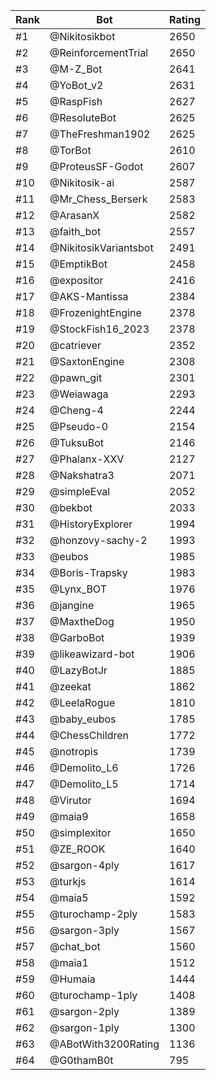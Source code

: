 Rank|Bot|Rating
---|---|---
#1|@Nikitosikbot|2650
#2|@ReinforcementTrial|2650
#3|@M-Z_Bot|2641
#4|@YoBot_v2|2631
#5|@RaspFish|2627
#6|@ResoluteBot|2625
#7|@TheFreshman1902|2625
#8|@TorBot|2610
#9|@ProteusSF-Godot|2607
#10|@Nikitosik-ai|2587
#11|@Mr_Chess_Berserk|2583
#12|@ArasanX|2582
#13|@faith_bot|2557
#14|@NikitosikVariantsbot|2491
#15|@EmptikBot|2458
#16|@expositor|2416
#17|@AKS-Mantissa|2384
#18|@FrozenightEngine|2378
#19|@StockFish16_2023|2378
#20|@catriever|2352
#21|@SaxtonEngine|2308
#22|@pawn_git|2301
#23|@Weiawaga|2293
#24|@Cheng-4|2244
#25|@Pseudo-0|2154
#26|@TuksuBot|2146
#27|@Phalanx-XXV|2127
#28|@Nakshatra3|2071
#29|@simpleEval|2052
#30|@bekbot|2033
#31|@HistoryExplorer|1994
#32|@honzovy-sachy-2|1993
#33|@eubos|1985
#34|@Boris-Trapsky|1983
#35|@Lynx_BOT|1976
#36|@jangine|1965
#37|@MaxtheDog|1950
#38|@GarboBot|1939
#39|@likeawizard-bot|1906
#40|@LazyBotJr|1885
#41|@zeekat|1862
#42|@LeelaRogue|1810
#43|@baby_eubos|1785
#44|@ChessChildren|1772
#45|@notropis|1739
#46|@Demolito_L6|1726
#47|@Demolito_L5|1714
#48|@Virutor|1694
#49|@maia9|1658
#50|@simplexitor|1650
#51|@ZE_ROOK|1640
#52|@sargon-4ply|1617
#53|@turkjs|1614
#54|@maia5|1592
#55|@turochamp-2ply|1583
#56|@sargon-3ply|1567
#57|@chat_bot|1560
#58|@maia1|1512
#59|@Humaia|1444
#60|@turochamp-1ply|1408
#61|@sargon-2ply|1389
#62|@sargon-1ply|1300
#63|@ABotWith3200Rating|1136
#64|@G0thamB0t|795
